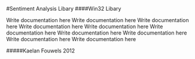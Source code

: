 #Sentiment Analysis Libary
####Win32 Libary

Write documentation here
Write documentation here
Write documentation here
Write documentation here
Write documentation here
Write documentation here
Write documentation here
Write documentation here
Write documentation here
Write documentation here


#####Kaelan Fouwels 2012